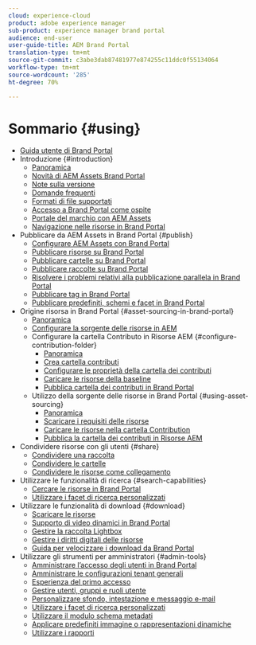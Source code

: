 ```yaml
---
cloud: experience-cloud
product: adobe experience manager
sub-product: experience manager brand portal
audience: end-user
user-guide-title: AEM Brand Portal
translation-type: tm+mt
source-git-commit: c3abe3dab87481977e874255c11ddc0f55134064
workflow-type: tm+mt
source-wordcount: '285'
ht-degree: 70%

---
```



# Sommario {#using}

+ [Guida utente di Brand Portal](using/home.md)
+ Introduzione {#introduction}
   + [Panoramica](using/brand-portal.md)
   + [Novità di AEM Assets Brand Portal](using/whats-new.md)
   + [Note sulla versione](using/brand-portal-release-notes.md)
   + [Domande frequenti](using/brand-portal-faqs.md)
   + [Formati di file supportati](using/brand-portal-supported-formats.md)
   + [Accesso a Brand Portal come ospite](using/guest-access.md)
   + [Portale del marchio con AEM Assets](https://docs.adobe.com/content/help/it-IT/experience-manager-brand-portal/using/home.html)
   + [Navigazione nelle risorse in Brand Portal](using/browse-assets-brand-portal.md)
+ Pubblicare da AEM Assets in Brand Portal {#publish}
   + [Configurare AEM Assets con Brand Portal](using/configure-aem-assets-with-brand-portal.md)
   + [Pubblicare risorse su Brand Portal](https://docs.adobe.com/content/help/en/experience-manager-65/assets/brandportal/brand-portal-publish-assets.html)
   + [Pubblicare cartelle su Brand Portal](https://docs.adobe.com/content/help/en/experience-manager-65/assets/brandportal/brand-portal-publish-folder.html)
   + [Pubblicare raccolte su Brand Portal](https://docs.adobe.com/content/help/en/experience-manager-65/assets/brandportal/brand-portal-publish-collection.html)
   + [Risolvere i problemi relativi alla pubblicazione parallela in Brand Portal](using/troubleshoot-parallel-publishing.md)
   + [Pubblicare tag in Brand Portal](using/brand-portal-publish-tags.md)
   + [Pubblicare predefiniti, schemi e facet in Brand Portal](using/publish-schema-search-facets-presets.md)
+ Origine risorsa in Brand Portal {#asset-sourcing-in-brand-portal}
   + [Panoramica](using/brand-portal-asset-sourcing.md)
   + [Configurare la sorgente delle risorse in AEM](using/brand-portal-configure-asset-sourcing.md)
   + Configurare la cartella Contributo in Risorse AEM {#configure-contribution-folder}
      + [Panoramica](using/brand-portal-contribution-folder.md)
      + [Crea cartella contributi](using/brand-portal-create-contribution-folder.md)
      + [Configurare le proprietà della cartella dei contributi](using/brand-portal-configure-contribution-folder-properties.md)
      + [Caricare le risorse della baseline](using/brand-portal-upload-baseline-assets.md)
      + [Pubblica cartella dei contributi in Brand Portal](using/brand-portal-publish-contribution-folder-to-brand-portal.md)
   + Utilizzo della sorgente delle risorse in Brand Portal {#using-asset-sourcing}
      + [Panoramica](using/brand-portal-overiew-using-asset-sourcing.md)
      + [Scaricare i requisiti delle risorse](using/brand-portal-download-asset-requirements.md)
      + [Caricare le risorse nella cartella Contribution](using/brand-portal-upload-assets-to-contribution-folder.md)
      + [Pubblica la cartella dei contributi in Risorse AEM](using/brand-portal-publish-contribution-folder-to-aem-assets.md)
+ Condividere risorse con gli utenti {#share}
   + [Condividere una raccolta](using/brand-portal-share-collection.md)
   + [Condividere le cartelle](using/brand-portal-sharing-folders.md)
   + [Condividere le risorse come collegamento](using/brand-portal-link-share.md)
+ Utilizzare le funzionalità di ricerca {#search-capabilities}
   + [Cercare le risorse in Brand Portal](using/brand-portal-searching.md)
   + [Utilizzare i facet di ricerca personalizzati](using/brand-portal-search-facets.md)
+ Utilizzare le funzionalità di download {#download}
   + [Scaricare le risorse](using/brand-portal-download-users.md)
   + [Supporto di video dinamici in Brand Portal](using/dynamic-video-brand-portal.md)
   + [Gestire la raccolta Lightbox](using/brand-portal-light-box.md)
   + [Gestire i diritti digitali delle risorse](using/manage-digital-rights-of-assets.md)
   + [Guida per velocizzare i download da Brand Portal](using/accelerated-download.md)
+ Utilizzare gli strumenti per amministratori {#admin-tools}
   + [Amministrare l’accesso degli utenti in Brand Portal](using/access-configurations-brand-portal.md)
   + [Amministrare le configurazioni tenant generali](using/brand-portal-general-configuration.md)
   + [Esperienza del primo accesso](using/brand-portal-onboarding.md)
   + [Gestire utenti, gruppi e ruoli utente](using/brand-portal-adding-users.md)
   + [Personalizzare sfondo, intestazione e messaggio e-mail](using/brand-portal-branding.md)
   + [Utilizzare i facet di ricerca personalizzati](using/brand-portal-search-facets.md)
   + [Utilizzare il modulo schema metadati](using/brand-portal-metadata-schemas.md)
   + [Applicare predefiniti immagine o rappresentazioni dinamiche](using/brand-portal-image-presets.md)
   + [Utilizzare i rapporti](using/brand-portal-reports.md)

